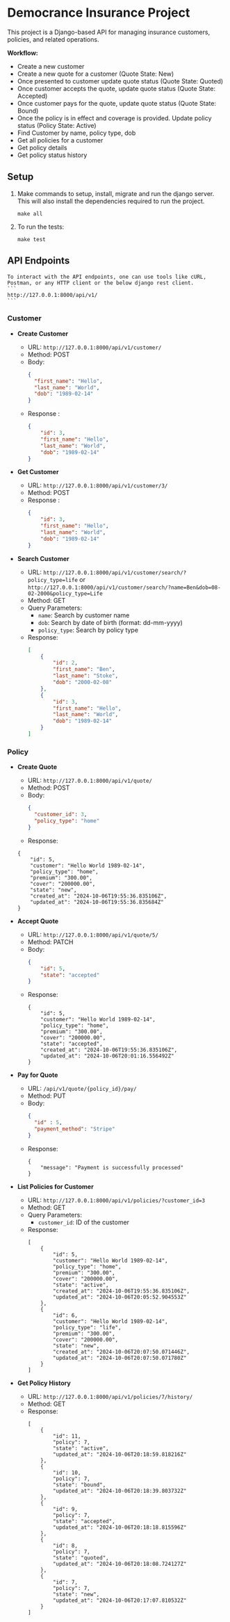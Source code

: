 # Democrance Insurance Project

This project is a Django-based API for managing insurance customers, policies, and related operations.

**Workflow:**
-    Create a new customer
-    Create a new quote for a customer (Quote State: New)
-    Once presented to customer update quote status (Quote State: Quoted)
-    Once customer accepts the quote, update quote status (Quote State: Accepted)
-    Once customer pays for the quote, update quote status (Quote State: Bound)
-    Once the policy is in effect and coverage is provided. Update policy status (Policy State: Active)
-    Find Customer by name, policy type, dob
-    Get all policies for a customer
-    Get policy details
-    Get policy status history


## Setup

1. Make commands to setup, install, migrate and run the django server. This will also install the dependencies required to run the project.
   ```
   make all
   ```

2. To run the tests:
   ```
   make test
   ```



## API Endpoints

    To interact with the API endpoints, one can use tools like cURL, Postman, or any HTTP client or the below django rest client.
    ```
    http://127.0.0.1:8000/api/v1/
    ```

### Customer

- **Create Customer**
  - URL: `http://127.0.0.1:8000/api/v1/customer/`
  - Method: POST
  - Body: 
    ```json
    {
      "first_name": "Hello",
      "last_name": "World",
      "dob": "1989-02-14"
    }
    ```
  - Response   :
    ```json
    {
        "id": 3,
        "first_name": "Hello",
        "last_name": "World",
        "dob": "1989-02-14"
    }
    ```
    
- **Get Customer**
  - URL: `http://127.0.0.1:8000/api/v1/customer/3/`
  - Method: POST
  - Response   :
    ```json
    {
        "id": 3,
        "first_name": "Hello",
        "last_name": "World",
        "dob": "1989-02-14"
    }
    ```

- **Search Customer**
  - URL: `http://127.0.0.1:8000/api/v1/customer/search/?policy_type=life` or 
  `http://127.0.0.1:8000/api/v1/customer/search/?name=Ben&dob=08-02-2000&policy_type=Life`
  - Method: GET
  - Query Parameters:
    - `name`: Search by customer name
    - `dob`: Search by date of birth (format: dd-mm-yyyy)
    - `policy_type`: Search by policy type
  - Response:
    ```json
    [
        {
            "id": 2,
            "first_name": "Ben",
            "last_name": "Stoke",
            "dob": "2000-02-08"
        },
        {
            "id": 3,
            "first_name": "Hello",
            "last_name": "World",
            "dob": "1989-02-14"
        }
    ]
    ```



### Policy

- **Create Quote**
  - URL: `http://127.0.0.1:8000/api/v1/quote/`
  - Method: POST
  - Body:
    ```json
    {
      "customer_id": 3,
      "policy_type": "home"
    }
    ```
   - Response:
    ```
    {
        "id": 5,
        "customer": "Hello World 1989-02-14",
        "policy_type": "home",
        "premium": "300.00",
        "cover": "200000.00",
        "state": "new",
        "created_at": "2024-10-06T19:55:36.835106Z",
        "updated_at": "2024-10-06T19:55:36.835684Z"
    }
    ```

- **Accept Quote**
  - URL: `http://127.0.0.1:8000/api/v1/quote/5/`
  - Method: PATCH
  - Body:
    ```json
    {
        "id": 5,
        "state": "accepted"
    }
    ```
  - Response:
    ```
    {
        "id": 5,
        "customer": "Hello World 1989-02-14",
        "policy_type": "home",
        "premium": "300.00",
        "cover": "200000.00",
        "state": "accepted",
        "created_at": "2024-10-06T19:55:36.835106Z",
        "updated_at": "2024-10-06T20:01:16.556492Z"
    }
    ```


- **Pay for Quote**
  - URL: `/api/v1/quote/{policy_id}/pay/`
  - Method: PUT
  - Body:
    ```json
    {
      "id" : 5,  
      "payment_method": "Stripe"
    }
    ```
  - Response:
    ```
    {
        "message": "Payment is successfully processed"
    }
    ```

- **List Policies for Customer**
  - URL: `http://127.0.0.1:8000/api/v1/policies/?customer_id=3`
  - Method: GET
  - Query Parameters:
    - `customer_id`: ID of the customer
  - Response:
    ```
    [
        {
            "id": 5,
            "customer": "Hello World 1989-02-14",
            "policy_type": "home",
            "premium": "300.00",
            "cover": "200000.00",
            "state": "active",
            "created_at": "2024-10-06T19:55:36.835106Z",
            "updated_at": "2024-10-06T20:05:52.904553Z"
        },
        {
            "id": 6,
            "customer": "Hello World 1989-02-14",
            "policy_type": "life",
            "premium": "300.00",
            "cover": "200000.00",
            "state": "new",
            "created_at": "2024-10-06T20:07:50.071446Z",
            "updated_at": "2024-10-06T20:07:50.071780Z"
        }
    ]
    ```


- **Get Policy History**
  - URL: `http://127.0.0.1:8000/api/v1/policies/7/history/`
  - Method: GET
  - Response:
    ```
    [
        {
            "id": 11,
            "policy": 7,
            "state": "active",
            "updated_at": "2024-10-06T20:18:59.818216Z"
        },
        {
            "id": 10,
            "policy": 7,
            "state": "bound",
            "updated_at": "2024-10-06T20:18:39.803732Z"
        },
        {
            "id": 9,
            "policy": 7,
            "state": "accepted",
            "updated_at": "2024-10-06T20:18:18.815596Z"
        },
        {
            "id": 8,
            "policy": 7,
            "state": "quoted",
            "updated_at": "2024-10-06T20:18:08.724127Z"
        },
        {
            "id": 7,
            "policy": 7,
            "state": "new",
            "updated_at": "2024-10-06T20:17:07.810532Z"
        }
    ]
    ```
  


